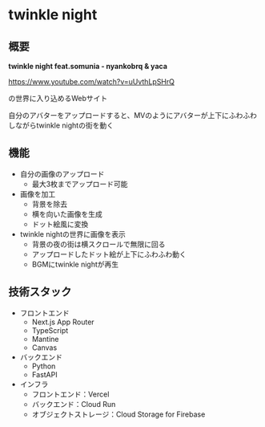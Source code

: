 # twinkle night

## 概要

**twinkle night feat.somunia - nyankobrq & yaca**

https://www.youtube.com/watch?v=uUvthLpSHrQ

の世界に入り込めるWebサイト

自分のアバターをアップロードすると、MVのようにアバターが上下にふわふわしながらtwinkle nightの街を動く

## 機能

- 自分の画像のアップロード
    - 最大3枚までアップロード可能
- 画像を加工
    - 背景を除去
    - 横を向いた画像を生成
    - ドット絵風に変換
- twinkle nightの世界に画像を表示
    - 背景の夜の街は横スクロールで無限に回る
    - アップロードしたドット絵が上下にふわふわ動く
    - BGMにtwinkle nightが再生

## 技術スタック

- フロントエンド
    - Next.js App Router
    - TypeScript
    - Mantine
    - Canvas
- バックエンド
    - Python
    - FastAPI
- インフラ
    - フロントエンド：Vercel
    - バックエンド：Cloud Run
    - オブジェクトストレージ：Cloud Storage for Firebase
